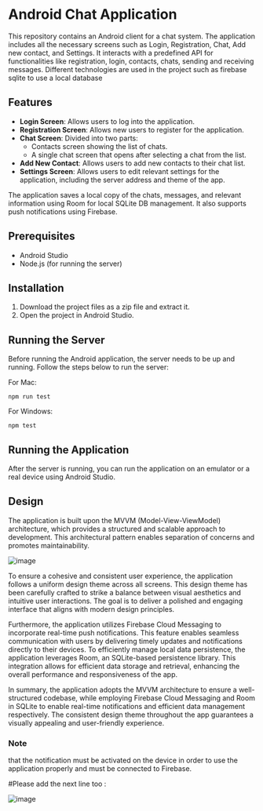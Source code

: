 # Android Chat Application

This repository contains an Android client for a chat system. The application includes all the necessary screens such as Login, Registration, Chat, Add new contact, and Settings. It interacts with a predefined API for functionalities like registration, login, contacts, chats, sending and receiving messages. Different technologies are used in the project such as firebase sqlite to use a local database

## Features

- **Login Screen**: Allows users to log into the application.
- **Registration Screen**: Allows new users to register for the application.
- **Chat Screen**: Divided into two parts:
  - Contacts screen showing the list of chats.
  - A single chat screen that opens after selecting a chat from the list.
- **Add New Contact**: Allows users to add new contacts to their chat list.
- **Settings Screen**: Allows users to edit relevant settings for the application, including the server address and theme of the app.

The application saves a local copy of the chats, messages, and relevant information using Room for local SQLite DB management. It also supports push notifications using Firebase.

## Prerequisites

- Android Studio
- Node.js (for running the server)

## Installation

1. Download the project files as a zip file and extract it.
2. Open the project in Android Studio.

## Running the Server

Before running the Android application, the server needs to be up and running. Follow the steps below to run the server:

For Mac:

```
npm run test
```

For Windows:

```
npm test
```

## Running the Application
After the server is running, you can run the application on an emulator or a real device using Android Studio.

## Design
The application is built upon the MVVM (Model-View-ViewModel) architecture, which provides a structured and scalable approach to development. This architectural pattern enables separation of concerns and promotes maintainability.

![image](https://github.com/RotemZilberman/ass3-programming/assets/112009232/bf33c439-e1dd-458f-8e99-6de7e652edeb)

To ensure a cohesive and consistent user experience, the application follows a uniform design theme across all screens. This design theme has been carefully crafted to strike a balance between visual aesthetics and intuitive user interactions. The goal is to deliver a polished and engaging interface that aligns with modern design principles.

Furthermore, the application utilizes Firebase Cloud Messaging to incorporate real-time push notifications. This feature enables seamless communication with users by delivering timely updates and notifications directly to their devices. To efficiently manage local data persistence, the application leverages Room, an SQLite-based persistence library. This integration allows for efficient data storage and retrieval, enhancing the overall performance and responsiveness of the app.

In summary, the application adopts the MVVM architecture to ensure a well-structured codebase, while employing Firebase Cloud Messaging and Room in SQLite to enable real-time notifications and efficient data management respectively. The consistent design theme throughout the app guarantees a visually appealing and user-friendly experience.
### Note
that the notification must be activated on the device in order to use the application properly and must be connected to Firebase.

#Please add the next line too :

![image](https://github.com/RotemZilberman/ass3-programming/assets/94087682/639aeb1b-34ce-4e09-be9d-2bd70efa3e38)

